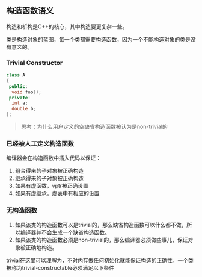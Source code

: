 构造函数语义
---
构造和析构是C++的核心，其中构造要更复杂一些。

类是构造对象的蓝图，每一个类都需要构造函数，因为一个不能构造对象的类是没有意义的。

### Trivial Constructor

```c++
class A
{
 public:
  void foo();
 private:
  int a;
  double b;
};
```

> 思考：为什么用户定义的空缺省构造函数被认为是non-trivial的

### 已经被人工定义构造函数

编译器会在构造函数中插入代码以保证：

1. 组合得来的子对象被正确构造
2. 继承得来的子对象被正确构造
3. 如果有虚函数，vptr被正确设置
4. 如果有虚继承，虚表中有相应的设置

### 无构造函数

1. 如果该类的构造函数可以是trivial的，那么缺省构造函数可以什么都不做，所以编译器并不会生成一个缺省构造函数。
2. 如果该类的构造函数必须是non-trivial的，那么编译器必须做些事儿，保证对象被正确地构造。

trivial在这里可以理解为，不对内存做任何初始化就能保证构造的正确性。一个类被称为trivial-constructable必须满足以下条件



